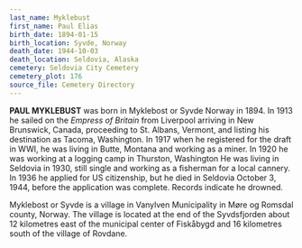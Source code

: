 ```yaml
---
last_name: Myklebust
first_name: Paul Elias
birth_date: 1894-01-15
birth_location: Syvde, Norway
death_date: 1944-10-03
death_location: Seldovia, Alaska
cemetery: Seldovia City Cemetery
cemetery_plot: 176
source_file: Cemetery Directory
---
```

**PAUL MYKLEBUST** was born in Myklebost or Syvde Norway in 1894. In 1913 he sailed on the
*Empress of Britain* from Liverpool arriving in New Brunswick, Canada,
proceeding to St. Albans, Vermont, and listing his destination as
Tacoma, Washington. In 1917 when he registered for the draft in WWI, he
was living in Butte, Montana and working as a miner. In 1920 he was
working at a logging camp in Thurston, Washington He was living in
Seldovia in 1930, still single and working as a fisherman for a local
cannery. In 1936 he applied for US citizenship, but he died in Seldovia
October 3, 1944, before the application was complete. Records indicate he drowned.

Myklebost or Syvde is a village in Vanylven Municipality in Møre og
Romsdal county, Norway. The village is located at the end of the
Syvdsfjorden about 12 kilometres east of the municipal center of
Fiskåbygd and 16 kilometres south of the village of Rovdane.
